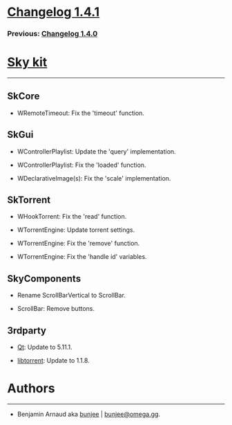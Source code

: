 # [Changelog 1.4.1](http://omega.gg/Sky/changes/1.4.1.html)

### Previous: [Changelog 1.4.0](1.4.0.html)

# [Sky kit](http://omega.gg/Sky)
---

## SkCore

- WRemoteTimeout: Fix the 'timeout' function.


## SkGui

- WControllerPlaylist: Update the 'query' implementation.

- WControllerPlaylist: Fix the 'loaded' function.

- WDeclarativeImage(s): Fix the 'scale' implementation.


## SkTorrent

- WHookTorrent: Fix the 'read' function.

- WTorrentEngine: Update torrent settings.

- WTorrentEngine: Fix the 'remove' function.

- WTorrentEngine: Fix the 'handle id' variables.


## SkyComponents

- Rename ScrollBarVertical to ScrollBar.

- ScrollBar: Remove buttons.


## 3rdparty

- [Qt](http://download.qt.io/official_releases/qt): Update to 5.11.1.

- [libtorrent](http://github.com/arvidn/libtorrent): Update to 1.1.8.


# Authors
---

- Benjamin Arnaud aka [bunjee](http://bunjee.me) | <bunjee@omega.gg>.
